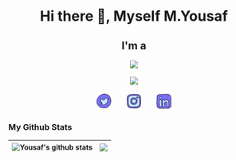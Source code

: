 <h1 align="center">Hi there 👋, Myself M.Yousaf</h1>

<h2 align="center">I'm a</h2>

<p align="center">
  <img src="https://readme-typing-svg.demolab.com/?lines=Freelancer;Full-stack%20web%20developer;Always%20learning%20new%20things&font=Fira%20Code&center=true&width=440&height=45&color=ff9a0c&vCenter=true&size=22&pause=1000">
</p>

<div align="center">
  <a href="https://github.com/yousafsabir">
    <img height=auto width=50% src="https://github-widgetbox.vercel.app/api/profile?username=yousafsabir&data=followers,repositories,stars,commits&theme=darkmode">
  </a>
</div>

<!-- Social icons section -->
<p align="center">
  <a href="https://twitter.com/yousafsabir7" target="_blank"><img width="32px" alt="Twitter" title="Twitter" src="./icons/icons8-twitter-2.png"/></a>
  &#8287;&#8287;&#8287;&#8287;&#8287;
  <a href="https://instagram.com/yousafsabir7" target="_blank"><img width="32px" src="./icons/icons8-instagram-2.png"/></a>
  &#8287;&#8287;&#8287;&#8287;&#8287;
  <a href="https://linkedin.com/in/yousafsabir" target="_blank"><img width="32px" alt="LinkedIn" src="./icons/icons8-linkedin-2.png"></a>
</p>


### My Github Stats
| <img align="center" src="https://github-readme-stats.vercel.app/api?username=yousafsabir&show_icons=true&include_all_commits=true&hide_border=true&title_color=796ef9&icon_color=ff9a0c&bg_color=fedada" alt="Yousaf's github stats" /> | <img align="center" src="https://github-readme-stats.vercel.app/api/top-langs/?username=yousafsabir&hide=batchfile&layout=compact&title_color=ff9a0c&bg_color=c6e6f9&hide_border=true" /> |
| ------------- | ------------- |
